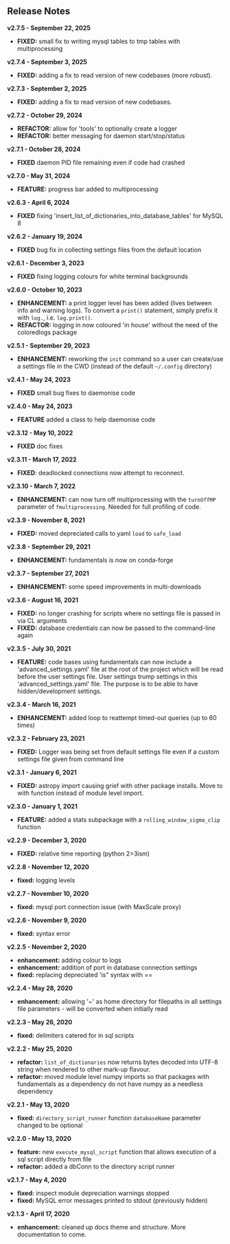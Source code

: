 
## Release Notes

**v2.7.5 - September 22, 2025**

* **FIXED:** small fix to writing mysql tables to tmp tables with multiprocessing

**v2.7.4 - September 3, 2025**

* **FIXED:** adding a fix to read version of new codebases (more robust).

**v2.7.3 - September 2, 2025**

* **FIXED:** adding a fix to read version of new codebases.

**v2.7.2 - October 29, 2024**

* **REFACTOR:** allow for 'tools' to optionally create a logger
* **REFACTOR:** better messaging for daemon start/stop/status

**v2.7.1 - October 28, 2024**

* **FIXED** daemon PID file remaining even if code had crashed	

**v2.7.0 - May 31, 2024**

* **FEATURE:** progress bar added to multiprocessing

**v2.6.3 - April 6, 2024**

* **FIXED** fixing 'insert_list_of_dictionaries_into_database_tables' for MySQL 8

**v2.6.2 - January 19, 2024**

* **FIXED** bug fix in collecting settings files from the default location

**v2.6.1 - December 3, 2023**

* **FIXED** fixing logging colours for white terminal backgrounds

**v2.6.0 - October 10, 2023**

* **ENHANCEMENT:** a print logger level has been added (lives between info and warning logs). To convert a `print()` statement, simply prefix it with `log.`, i.e. `log.print()`.
* **REFACTOR:** logging in now coloured 'in house' without the need of the coloredlogs package

**v2.5.1 - September 29, 2023**

* **ENHANCEMENT:** reworking the `init` command so a user can create/use a settings file in the CWD (instead of the default `~/.config` directory)

**v2.4.1 - May 24, 2023**

* **FIXED** small bug fixes to daemonise code

**v2.4.0 - May 24, 2023**

* **FEATURE** added a class to help daemonise code

**v2.3.12 - May 10, 2022**

* **FIXED** doc fixes


**v2.3.11 - March 17, 2022**  

* **FIXED**: deadlocked connections now attempt to reconnect.

**v2.3.10 - March 7, 2022**  

* **ENHANCEMENT:** can now turn off multiprocessing with the `turnOffMP` parameter of `fmultiprocessing`. Needed for full profiling of code.  

**v2.3.9 - November 8, 2021**  

* **FIXED:** moved depreciated calls to yaml `load` to `safe_load`  

**v2.3.8 - September 29, 2021**  

* **ENHANCEMENT:** fundamentals is now on conda-forge  

**v2.3.7 - September 27, 2021**  

* **ENHANCEMENT:** some speed improvements in multi-downloads  

**v2.3.6 - August 16, 2021**

* **FIXED:** no longer crashing for scripts where no settings file is passed in via CL arguments
* **FIXED:** database credentials can now be passed to the command-line again

**v2.3.5 - July 30, 2021**

* **FEATURE:** code bases using fundamentals can now include a 'advanced_settings.yaml' file at the root of the project which will be read before the user settings file. User settings trump settings in this 'advanced\_settings.yaml' file. The purpose is to be able to have hidden/development settings.

**v2.3.4 - March 16, 2021**

* **ENHANCEMENT:** added loop to reattempt timed-out queries (up to 60 times)

**v2.3.2 - February 23, 2021**

* **FIXED:** Logger was being set from default settings file even if a custom settings file given from command line

**v2.3.1 - January 6, 2021**

* **FIXED:** astropy import causing grief with other package installs. Move to with function instead of module level import.

**v2.3.0 - January 1, 2021**

* **FEATURE:** added a stats subpackage with a `rolling_window_sigma_clip` function 

**v2.2.9 - December 3, 2020**

* **FIXED:** relative time reporting (python 2>3ism)

**v2.2.8 - November 12, 2020**

* **fixed:** logging levels

**v2.2.7 - November 10, 2020**

* **fixed:** mysql port connection issue (with MaxScale proxy)

**v2.2.6 - November 9, 2020**

* **fixed:** syntax error

**v2.2.5 - November 2, 2020**

* **enhancement:** adding colour to logs
* **enhancement:** addition of port in database connection settings
* **fixed:** replacing depreciated 'is" syntax with ==

**v2.2.4 - May 28, 2020**

* **enhancement:** allowing '~' as home directory for filepaths in all settings file parameters - will be converted when initially read

**v2.2.3 - May 26, 2020**

* **fixed:** delimiters catered for in sql scripts

**v2.2.2 - May 25, 2020**

* **refactor:** `list_of_dictionaries` now returns bytes decoded into UTF-8 string when rendered to other mark-up flavour.
* **refactor:** moved module level numpy imports so that packages with fundamentals as a dependency do not have numpy as a needless dependency

**v2.2.1 - May 13, 2020**

* **fixed:** `directory_script_runner` function `databaseName` parameter changed to be optional

**v2.2.0 - May 13, 2020**

* **feature:** new `execute_mysql_script` function that allows execution of a sql script directly from file
* **refactor:** added a dbConn to the directory script runner

**v2.1.7 - May 4, 2020**

* **fixed:** inspect module depreciation warnings stopped
* **fixed:** MySQL error messages printed to stdout (previously hidden)

**v2.1.3 - April 17, 2020**

* **enhancement:** cleaned up docs theme and structure. More documentation to come.
